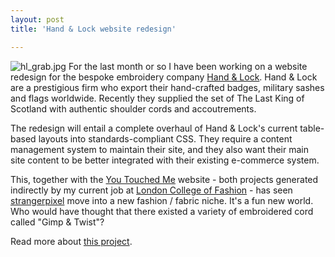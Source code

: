 ```yaml
---
layout: post
title: 'Hand & Lock website redesign'

---
```


<img src="http://www.strangerpixel.com/wordpress/wp-content/uploads/2007/07/hl_grab.jpg" alt="hl_grab.jpg" />
For the last month or so I have been working on a website redesign for the bespoke embroidery company <a href="http://www.hand-embroidery.co.uk">Hand &amp; Lock</a>. Hand &amp; Lock are a prestigious firm who export their hand-crafted badges, military sashes and flags worldwide. Recently they supplied the set of The Last King of Scotland with authentic shoulder cords and accoutrements.

The redesign will entail a complete overhaul of Hand &amp; Lock's current table-based layouts into standards-compliant CSS. They require a content management system to maintain their site, and they also want their main site content to be better integrated with their existing e-commerce system.

This, together with the <a href="http://www.youtouchedme.com">You Touched Me</a> website - both projects generated indirectly by my current job at <a href="http://www.fashion.arts.ac.uk">London College of Fashion</a> - has seen <a href="http://www.strangerpixel.com">strangerpixel</a> move into a new fashion / fabric niche. It's a fun new world. Who would have thought that there existed a variety of embroidered cord called "Gimp &amp; Twist"?

Read more about <a href="http://www.strangerpixel.com/projects">this project</a>.
